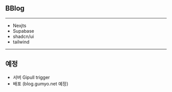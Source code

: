 ## BBlog
---
- Nexjts
- Supabase
- shadcn/ui
- tailwind
---
## 예정
- 서버 Gipull trigger
- 배포 (blog.gumyo.net 예정)
